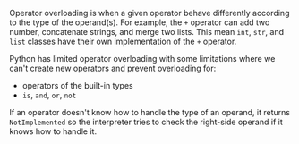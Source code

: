 Operator overloading is when a given operator behave differently according to the type
of the operand(s). For example, the `+` operator can add two number,
concatenate strings, and merge two lists. This mean `int`, `str`, and `list`
classes have their own implementation of the `+` operator. 

Python has limited operator overloading with some limitations where we can't create new operators and prevent overloading for:

- operators of the built-in types
- `is`, `and`, `or`, `not`

If an operator doesn't know how to handle the type of an operand, it returns
`NotImplemented` so the interpreter tries to check the right-side operand if
it knows how to handle it.
